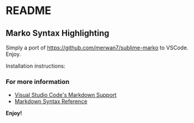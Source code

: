 # README
## Marko Syntax Highlighting

Simply a port of https://github.com/merwan7/sublime-marko to VSCode. Enjoy.

Installation instructions:



### For more information
* [Visual Studio Code's Markdown Support](http://code.visualstudio.com/docs/languages/markdown)
* [Markdown Syntax Reference](https://help.github.com/articles/markdown-basics/)

**Enjoy!**